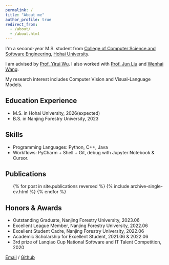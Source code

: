 ```yaml
---
permalink: /
title: "About me"
author_profile: true
redirect_from: 
  - /about/
  - /about.html
---
```


I'm a second-year M.S. student from [College of Computer Science and Software Engineering](https://cies.hhu.edu.cn/), [Hohai University](https://www.hhu.edu.cn/). 

I am advised by [Prof. Yirui Wu](http://wuyirui.github.io/). I also worked with [Prof. Jun Liu](https://www.research.lancs.ac.uk/portal/en/people/jun-liu(e7e0b891-dad2-4d07-a070-a01abeed22ea).html) and [Wenhai Wang](https://whai362.github.io/).

My research interest includes Computer Vision and Visual-Language Models.

## Education Experience
* M.S. in Hohai University, 2026(expected)
* B.S. in Nanjing Forestry University, 2023

## Skills
* Programming Languages: Python, C++, Java
* Workflows: PyCharm + Shell + Git, debug with Jupyter Notebook & Cursor.

## Publications
  <ul>{% for post in site.publications reversed %}
    {% include archive-single-cv.html %}
  {% endfor %}</ul>

  
<!-- ## Participate in a project or competition
* ​Jiangsu Province Graduate Student Scientific Research and Practical Innovation Program, 2025-2026
* National key research and development project (participation), 2023
* National Innovation and Entrepreneurship Training Program (hosted), 2019.09-2020.05
* The Huawei Cup Postgraduate Mathematical Modeling Competition third prize, 2021
* China University Student Computer Design Competition, 2020
* Anhui University Student Service Outsourcing Innovation and Entrepreneurship Competition first prize, 2020
* Anhui Internet of Things Innovation Competition first prize, 2020
* Anhui Province mathematics contest second prize, 2020
* Anhui Province information security works competition third prize, 2020
* Anhui Province Network Attack and Defense Competition (CTF) second prize, 2020
* Anhui Computer Design Competition second prize, 2020
* Anhui Robot Competition Program Design Class (ACM) third prize, 2019 -->

## Honors & Awards
* Outstanding Graduate, Nanjing Forestry University, 2023.06
* Excellent League Member, Nanjing Forestry University, 2022.06
* Excellent Student Cadre, Nanjing Forestry University, 2022.06
* Academic Scholarship for Excellent Student, 2021.06 & 2022.06
* 3rd prize of Lanqiao Cup National Software and IT Talent Competition, 2020

[Email](mailto:wangjianzhou@hhu.edu.cn) / [Github](https://github.com/WangJiannn19132)
